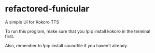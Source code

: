 # refactored-funicular
A simple UI for Kokoro TTS

To run this program, make sure that you !pip install kokoro in the terminal first. 

Also, remember to !pip install soundfile if you haven't already.
